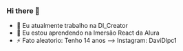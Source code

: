 ### Hi there 👋
- 🔭 Eu atualmente trabalho na Dl_Creator
- 🌱 Eu estou aprendendo na Imersão React da Alura
- ⚡ Fato aleatorio: Tenho 14 anos
--> Instagram: DaviDlpc1
